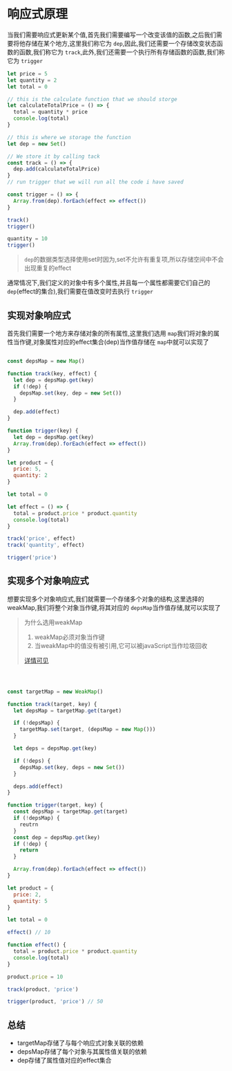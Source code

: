 # 响应式原理

当我们需要响应式更新某个值,首先我们需要编写一个改变该值的函数,之后我们需要将他存储在某个地方,这里我们称它为 `dep`,因此,我们还需要一个存储改变状态函数的函数,我们称它为 `track`,此外,我们还需要一个执行所有存储函数的函数,我们称它为 `trigger`

```js
let price = 5
let quantity = 2
let total = 0

// this is the calculate function that we should storge
let calculateTotalPrice = () => {
  total = quantity * price
  console.log(total)
}

// this is where we storage the function
let dep = new Set()

// We store it by calling tack
const track = () => {
  dep.add(calculateTotalPrice)
}
// run trigger that we will run all the code i have saved

const trigger = () => {
  Array.from(dep).forEach(effect => effect())
}

track()
trigger()

quantity = 10
trigger()
```

> `dep`的数据类型选择使用set时因为,set不允许有重复项,所以存储空间中不会出现重复的effect

通常情况下,我们定义的对象中有多个属性,并且每一个属性都需要它们自己的 `dep`(effect的集合),我们需要在值改变时去执行 `trigger`

## 实现对象响应式

首先我们需要一个地方来存储对象的所有属性,这里我们选用 `map`我们将对象的属性当作键,对象属性对应的effect集合(dep)当作值存储在 `map`中就可以实现了

```js

const depsMap = new Map()

function track(key, effect) {
  let dep = depsMap.get(key)
  if (!dep) {
    depsMap.set(key, dep = new Set())
  }

  dep.add(effect)
}

function trigger(key) {
  let dep = depsMap.get(key)
  Array.from(dep).forEach(effect => effect())
}

let product = {
  price: 5,
  quantity: 2
}

let total = 0

let effect = () => {
  total = product.price * product.quantity
  console.log(total)
}

track('price', effect)
track('quantity', effect)

trigger('price')
```

## 实现多个对象响应式

想要实现多个对象响应式,我们就需要一个存储多个对象的结构,这里选择的weakMap,我们将整个对象当作键,将其对应的 `depsMap`当作值存储,就可以实现了

> 为什么选用weakMap
>
> 1. weakMap必须对象当作键
> 2. 当weakMap中的值没有被引用,它可以被javaScript当作垃圾回收
>
> [详情可见](https://zh.javascript.info/weakmap-weakset)

```js



const targetMap = new WeakMap()

function track(target, key) {
  let depsMap = targetMap.get(target)

  if (!depsMap) {
    targetMap.set(target, (depsMap = new Map()))
  }

  let deps = depsMap.get(key)

  if (!deps) {
    depsMap.set(key, deps = new Set())
  }

  deps.add(effect)
}

function trigger(target, key) {
  const depsMap = targetMap.get(target)
  if (!depsMap) {
    reutrn
  }
  const dep = depsMap.get(key)
  if (!dep) {
    return
  }

  Array.from(dep).forEach(effect => effect())
}

let product = {
  price: 2,
  quantity: 5
}

let total = 0

effect() // 10

function effect() {
  total = product.price * product.quantity
  console.log(total)
}

product.price = 10

track(product, 'price')

trigger(product, 'price') // 50
```

## 总结

- targetMap存储了与每个响应式对象关联的依赖
- depsMap存储了每个对象与其属性值关联的依赖
- dep存储了属性值对应的effect集合
